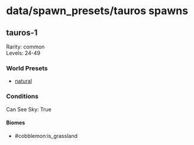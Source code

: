 # data/spawn_presets/tauros spawns  
  
## tauros-1  
Rarity: common  
Levels: 24-49  
  
### World Presets  
* [natural](data/spawn_data/natural.md)  
  
### Conditions  
Can See Sky: True  
  
#### Biomes  
  * #cobblemon:is_grassland
  
